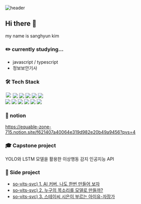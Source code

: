 ![header](https://capsule-render.vercel.app/api?type=wave&color=auto&height=300&section=header&fontSize=90)
## Hi there 👋
my name is sanghyun kim

### :pencil2: currently studying...
- javascript / typescript
- 정보보안기사

### 🛠️ Tech Stack
<img style="margin:2px" src="https://img.shields.io/badge/Spring-6DB33F?style=flat-square&logo=Spring&logoColor=white">  <img src="https://img.shields.io/badge/SpringBoot-6DB33F?style=flat-square&logo=SpringBoot&logoColor=white"/>  <img src="https://img.shields.io/badge/HTML-E34F26?style=flat-square&logo=HTML5&logoColor=white"/>  <img src="https://img.shields.io/badge/CSS-1572B6?style=flat-square&logo=css3&logoColor=white"/>  <img src="https://img.shields.io/badge/BootStrap-7952B3?style=flat-square&logo=BootStrap&logoColor=white"/>  <img src="https://img.shields.io/badge/Tailwind CSS-06B6D4?style=flat-square&logo=TailwindCss&logoColor=white"/>  
<img src="https://img.shields.io/badge/Python-3776AB?style=flat-square&logo=Python&logoColor=white"/>  <img src="https://img.shields.io/badge/Django-092E20?style=flat-square&logo=Django&logoColor=white"/>  <img src="https://img.shields.io/badge/Pytorch-EE4C2C?style=flat-square&logo=Pytorch&logoColor=white"/>  <img src="https://img.shields.io/badge/TensorFlow-FF6F00?style=flat-square&logo=TensorFlow&logoColor=white"/>  <img src="https://img.shields.io/badge/C++-00599C?style=flat-square&logo=Cplusplus&logoColor=white"/>  <img src="https://img.shields.io/badge/MySQL-4479A1?style=flat-square&logo=mysql&logoColor=white"/>

### :ledger: notion
https://equable-zone-715.notion.site/f621407a40064e319d982e20b49a9456?pvs=4

### 🎓 Capstone project
YOLO와 LSTM 모델을 활용한 이상행동 감지 인공지능 API

### 👻 Side project
* <a href="https://blog.naver.com/ddingorang/223201570178">so-vits-svc) 1. AI 커버, 나도 한번 만들어 보자</a>
* <a href="https://blog.naver.com/ddingorang/223202369031">so-vits-svc) 2. 누구의 목소리를 모델로 만들까?</a>
* <a href="https://blog.naver.com/ddingorang/223202566956">so-vits-svc) 3. 스테이씨 시은이 부르는 아이유-자장가</a>
<!--
**ddingorang/ddingorang** is a ✨ _special_ ✨ repository because its `README.md` (this file) appears on your GitHub profile.

Here are some ideas to get you started:

- 🔭 I’m currently working on ...
- 🌱 I’m currently learning ...
- 👯 I’m looking to collaborate on ...
- 🤔 I’m looking for help with ...
- 💬 Ask me about ...
- 📫 How to reach me: ...
- 😄 Pronouns: ...
- ⚡ Fun fact: ...
-->
